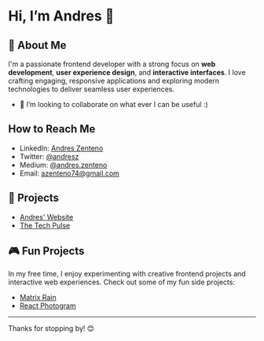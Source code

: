 # Hi, I’m Andres 👋
## 🚀 About Me
I'm a passionate frontend developer with a strong focus on **web development**, **user experience design**, and **interactive interfaces**. I love crafting engaging, responsive applications and exploring modern technologies to deliver seamless user experiences.

- 💼 I’m looking to collaborate on what ever I can be useful :)

## How to Reach Me
- LinkedIn: [Andres Zenteno](http://www.linkedin.com/in/azenteno)
- Twitter: [@andresz](https://x.com/andresz)
- Medium: [@andres.zenteno](https://medium.com/@andres.zenteno)
- Email: azenteno74@gmail.com

## 💼 Projects
- [Andres' Website](https://andreszenteno.com)
- [The Tech Pulse](https://blog.andreszenteno.com)

## 🎮 Fun Projects
In my free time, I enjoy experimenting with creative frontend projects and interactive web experiences. Check out some of my fun side projects:  

- [Matrix Rain](https://github.com/andresz74/matrix)
- [React Photogram](https://github.com/andresz74/react-photogram)

---
Thanks for stopping by! 😊

<!---
andresz74/andresz74 is a ✨ special ✨ repository because its `README.md` (this file) appears on your GitHub profile.
You can click the Preview link to take a look at your changes.
--->
